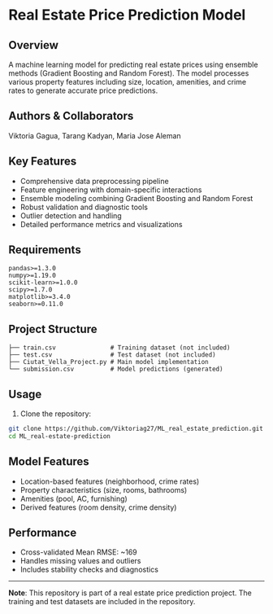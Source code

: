 # Real Estate Price Prediction Model

## Overview
A machine learning model for predicting real estate prices using ensemble methods (Gradient Boosting and Random Forest). The model processes various property features including size, location, amenities, and crime rates to generate accurate price predictions.

## Authors & Collaborators
Viktoria Gagua,
Tarang Kadyan,
Maria Jose Aleman

## Key Features
- Comprehensive data preprocessing pipeline
- Feature engineering with domain-specific interactions
- Ensemble modeling combining Gradient Boosting and Random Forest
- Robust validation and diagnostic tools
- Outlier detection and handling
- Detailed performance metrics and visualizations

## Requirements
```
pandas>=1.3.0
numpy>=1.19.0
scikit-learn>=1.0.0
scipy>=1.7.0
matplotlib>=3.4.0
seaborn>=0.11.0
```

## Project Structure
```
├── train.csv               # Training dataset (not included)
├── test.csv                # Test dataset (not included)
├── Ciutat_Vella_Project.py # Main model implementation
└── submission.csv          # Model predictions (generated)
```

## Usage
1. Clone the repository:
```bash
git clone https://github.com/Viktoriag27/ML_real_estate_prediction.git
cd ML_real-estate-prediction
```

## Model Features
- Location-based features (neighborhood, crime rates)
- Property characteristics (size, rooms, bathrooms)
- Amenities (pool, AC, furnishing)
- Derived features (room density, crime density)

## Performance
- Cross-validated Mean RMSE: ~169
- Handles missing values and outliers
- Includes stability checks and diagnostics

---
**Note**: This repository is part of a real estate price prediction project. The training and test datasets are included in the repository.
